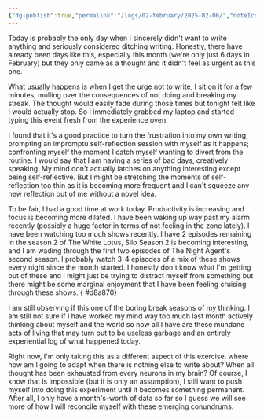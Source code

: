 ```yaml
---
{"dg-publish":true,"permalink":"/logs/02-february/2025-02-06/","noteIcon":"","created":"2025-02-06"}
---
```


Today is probably the only day when I sincerely didn't want to write anything and seriously considered ditching writing. Honestly, there have already been days like this, especially this month (we're only just 6 days in February) but they only came as a thought and it didn't feel as urgent as this one. 

What usually happens is when I get the urge not to write, I sit on it for a few minutes, mulling over the consequences of not doing and breaking my streak. The thought would easily fade during those times but tonight felt like I would actually stop. So I immediately grabbed my laptop and started typing this event fresh from the experience oven.

I found that it's a good practice to turn the frustration into my own writing, prompting an impromptu self-reflection session with myself as it happens; confronting myself the moment I catch myself wanting to divert from the routine. I would say that I am having a series of bad days, creatively speaking. My mind don't actually latches on anything interesting except being self-reflective. But I might be stretching the moments of self-reflection too thin as it is becoming more frequent and I can't squeeze any new reflection out of me without a novel idea.

To be fair, I had a good time at work today. Productivity is increasing and focus is becoming more dilated. I have been waking up way past my alarm recently (possibly a huge factor in terms of not feeling in the zone lately). I have been watching too much shows recently. I have 2 episodes remaining in the season 2 of The White Lotus, Silo Season 2 is becoming interesting, and I am wading through the first two episodes of The Night Agent's second season. I probably watch 3-4 episodes of a mix of these shows every night since the month started. I honestly don't know what I'm getting out of these and I might just be trying to distract myself from something but there might be some marginal enjoyment that I have been feeling cruising through these shows.
{ #d8a870}


I am still observing if this one of the boring break seasons of my thinking. I am still not sure if I have worked my mind way too much last month actively thinking about myself and the world so now all I have are these mundane acts of living that may turn out to be useless garbage and an entirely experiential log of what happened today. 

Right now, I'm only taking this as a different aspect of this exercise, where how am I going to adapt when there is nothing else to write about? When all thought has been exhausted from every neurons in my brain? Of course, I know that is impossible (but it is only an assumption), I still want to push myself into doing this experiment until it becomes something permanent. After all, I only have a month's-worth of data so far so I guess we will see more of how I will reconcile myself with these emerging conundrums. 